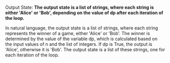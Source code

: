 Output State: **The output state is a list of strings, where each string is either 'Alice' or 'Bob', depending on the value of dp after each iteration of the loop.**

In natural language, the output state is a list of strings, where each string represents the winner of a game, either 'Alice' or 'Bob'. The winner is determined by the value of the variable dp, which is calculated based on the input values of n and the list of integers. If dp is True, the output is 'Alice', otherwise it is 'Bob'. The output state is a list of these strings, one for each iteration of the loop.